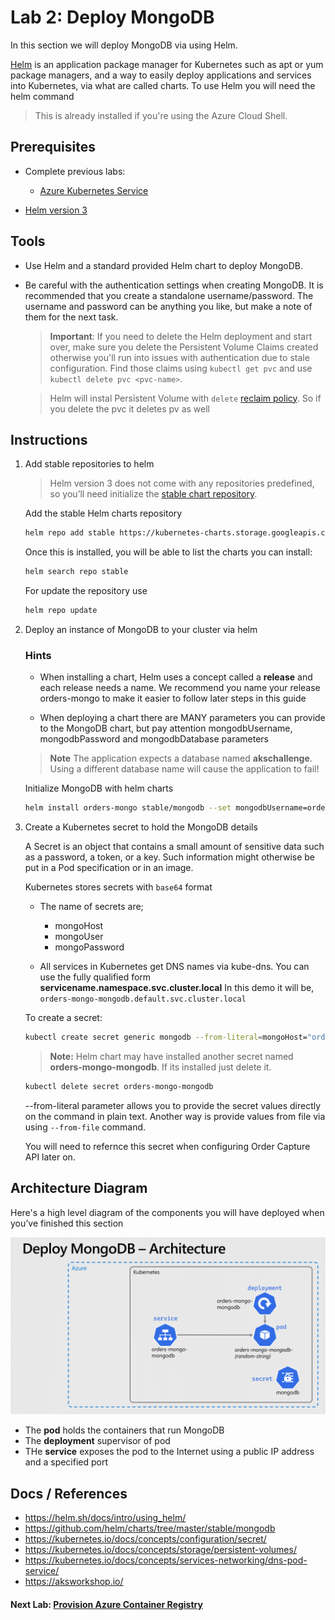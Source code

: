 Lab 2: Deploy MongoDB
==
In this section we will deploy MongoDB via using Helm.

[Helm](https://helm.sh/) is an application package manager for Kubernetes such as apt or yum package managers, and a way to easily deploy applications and services into Kubernetes, via what are called charts. To use Helm you will need the helm command

> This is already installed if you're using the Azure Cloud Shell.

## Prerequisites

* Complete previous labs:
    * [Azure Kubernetes Service](../create-aks-cluster/README.md)

* [Helm version 3](https://helm.sh/blog/helm-3-released/)

## Tools
* Use Helm and a standard provided Helm chart to deploy MongoDB.

* Be careful with the authentication settings when creating MongoDB. It is recommended that you create a standalone username/password. The username and password can be anything you like, but make a note of them for the next task.

    > **Important**: If you need to delete the Helm deployment and start over, make sure you delete the Persistent Volume Claims created otherwise you'll run into issues with authentication due to stale configuration. Find those claims using `kubectl get pvc` and use `kubectl delete pvc <pvc-name>`.

    > Helm will instal Persistent Volume with `delete` [reclaim policy](https://kubernetes.io/docs/concepts/storage/persistent-volumes/). So if you delete the pvc it deletes pv as well

## Instructions

1. Add stable repositories to helm

    > Helm version 3 does not come with any repositories predefined, so you’ll need initialize the [stable chart repository](https://v3.helm.sh/docs/intro/quickstart/#initialize-a-helm-chart-repository).

    Add the stable Helm charts repository 

    ```bash
    helm repo add stable https://kubernetes-charts.storage.googleapis.com/
    ```

    Once this is installed, you will be able to list the charts you can install:

    ```bash
    helm search repo stable
    ```

    For update the repository use

    ```bash 
    helm repo update
    ```

2. Deploy an instance of MongoDB to your cluster via helm

    ### Hints
    * When installing a chart, Helm uses a concept called a **release** and each release needs a name. We recommend you name your release orders-mongo to make it easier to follow later steps in this guide

    * When deploying a chart there are MANY parameters you can provide to the MongoDB chart, but pay attention mongodbUsername, mongodbPassword and mongodbDatabase parameters

    > **Note** The application expects a database named **akschallenge**. Using a different database name will cause the application to fail!

    Initialize MongoDB with helm charts

    ```bash
    helm install orders-mongo stable/mongodb --set mongodbUsername=orders-user,mongodbPassword=orders-password,mongodbDatabase=akschallenge
    ```

3. Create a Kubernetes secret to hold the MongoDB details

    A Secret is an object that contains a small amount of sensitive data such as a password, a token, or a key. Such information might otherwise be put in a Pod specification or in an image.
    
    Kubernetes stores secrets with `base64` format

    * The name of secrets are;
        * mongoHost
        * mongoUser
        * mongoPassword

    * All services in Kubernetes get DNS names via kube-dns. You can use the fully qualified form **servicename.namespace.svc.cluster.local** In this demo it will be, `orders-mongo-mongodb.default.svc.cluster.local`

    To create a secret:

    ```bash
    kubectl create secret generic mongodb --from-literal=mongoHost="orders-mongo-mongodb.default.svc.cluster.local" --from-literal=mongoUser="orders-user" --from-literal=mongoPassword="orders-password"
    ```
    > **Note:** Helm chart may have installed another secret named **orders-mongo-mongodb**. If its installed just delete it.

    ```bash
    kubectl delete secret orders-mongo-mongodb
    ```

    --from-literal parameter allows you to provide the secret values directly on the command in plain text. Another way is provide values from file via using `--from-file` command.

    You will need to refernce this secret when configuring Order Capture API later on.

## Architecture Diagram
Here's a high level diagram of the components you will have deployed when you’ve finished this section

![Architecture Diagram](/labs/deploy-mongodb/img/mongo.png "Architecture Diagram")

* The **pod** holds the containers that run MongoDB
* The **deployment** supervisor of pod
* THe **service** exposes the pod to the Internet using a public IP address and a specified port

## Docs / References

* https://helm.sh/docs/intro/using_helm/
* https://github.com/helm/charts/tree/master/stable/mongodb
* https://kubernetes.io/docs/concepts/configuration/secret/
* https://kubernetes.io/docs/concepts/storage/persistent-volumes/
* https://kubernetes.io/docs/concepts/services-networking/dns-pod-service/
* https://aksworkshop.io/

#### Next Lab: [Provision Azure Container Registry](../azure-container-registry/README.md)